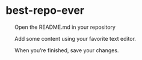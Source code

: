 # best-repo-ever
<ul>Open the README.md in your repository</ul>
<ul>Add some content using your favorite text editor.</ul>
<ul>When you’re finished, save your changes.</ul>

